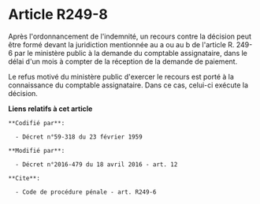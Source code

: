 # Article R249-8

Après l'ordonnancement de l'indemnité, un recours contre la décision peut être formé devant la juridiction mentionnée au a ou
au b de l'article R. 249-6 par le ministère public à la demande du comptable assignataire, dans le délai d'un mois à compter
de la réception de la demande de paiement. 

Le refus motivé du ministère public d'exercer le recours est porté à la connaissance du comptable assignataire. Dans ce cas,
celui-ci exécute la décision.

**Liens relatifs à cet article**

	**Codifié par**:

	  - Décret n°59-318 du 23 février 1959

	**Modifié par**:

	  - Décret n°2016-479 du 18 avril 2016 - art. 12

	**Cite**:

	  - Code de procédure pénale - art. R249-6
